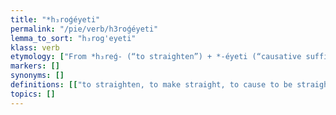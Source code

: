 ```yaml
---
title: "*h₃roǵéyeti"
permalink: "/pie/verb/h3roǵéyeti"
lemma_to_sort: "h₃rog'eyeti"
klass: verb
etymology: ["From *h₃reǵ- (“to straighten”) +‎ *-éyeti (“causative suffix”)."]
markers: []
synonyms: []
definitions: [["to straighten, to make straight, to cause to be straight"]]
topics: []
---
```

